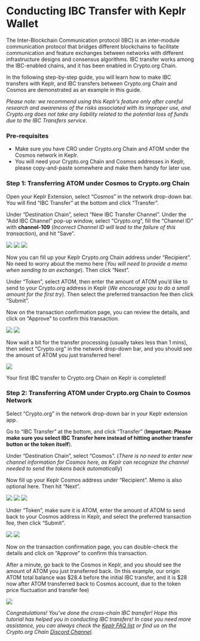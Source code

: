 # Conducting IBC Transfer with Keplr Wallet

The Inter-Blockchain Communication protocol (IBC) is an inter-module communication protocol that bridges different blockchains to facilitate communication and feature exchanges between networks with different infrastructure designs and consensus algorithms. IBC transfer works among the IBC-enabled chains, and it has been enabled in Crypto.org Chain.

In the following step-by-step guide, you will learn how to make IBC transfers with Keplr, and IBC transfers between Crypto.org Chain and Cosmos are demonstrated as an example in this guide.  

*Please note: we recommend using this Keplr’s feature only after careful research and awareness of the risks associated with its improper use, and Crypto.org does not take any liability related to the potential loss of funds due to the IBC Transfers service.*

### Pre-requisites
- Make sure you have CRO under Crypto.org Chain and ATOM under the Cosmos network in Keplr. 
- You will need your Crypto.org Chain and Cosmos addresses in Keplr, please copy-and-paste somewhere and make them handy for later use.

### Step 1: Transferring ATOM under Cosmos to Crypto.org Chain
Open your Keplr Extension, select “Cosmos” in the network drop-down bar.
You will find “IBC Transfer” at the bottom and click “Transfer”. 

Under “Destination Chain”, select “New IBC Transfer Channel”.
Under the “Add IBC Channel” pop-up window, select “Crypto.org”, fill the “Channel ID” with **channel-109** (*Incorrect Channel ID will lead to the failure of this transaction*), and hit “Save”.

<img src="./assets/keplr_wallet/IBC-s1-1.png" />
<img src="./assets/keplr_wallet/IBC-s1-2.png" />
<img src="./assets/keplr_wallet/IBC-s1-3.png" />

Now you can fill up your Keplr Crypto.org Chain address under “Recipient”. No need to worry about the memo here (*You will need to provide a memo when sending to an exchange*). Then click “Next”.

Under “Token”, select ATOM, then enter the amount of ATOM you’d like to send to your Crypto.org address in Keplr (*We encourage you to do a small amount for the first try*). Then select the preferred transaction fee then click “Submit”.

Now on the transaction confirmation page, you can review the details, and click on “Approve” to confirm this transaction. 

<img src="./assets/keplr_wallet/IBC-s1-4.png" />
<img src="./assets/keplr_wallet/IBC-s1-5.png" />

Now wait a bit for the transfer processing (usually takes less than 1 mins), then select “Crypto.org” in the network drop-down bar, and you should see the amount of ATOM you just transferred here!

<img src="./assets/keplr_wallet/IBC-s1-6.png" />

Your first IBC transfer to Crypto.org Chain on Keplr is completed! 



### Step 2: Transferring ATOM under Crypto.org Chain to Cosmos Network

Select “Crypto.org” in the network drop-down bar in your Keplr extension app. 

Go to “IBC Transfer” at the bottom, and click “Transfer” (**Important: Please make sure you select IBC Transfer here instead of hitting another transfer button or the token itself**).

Under “Destination Chain”, select “Cosmos”.
(*There is no need to enter new channel information for Cosmos here, as Keplr can recognize the channel needed to send the tokens back automatically*)

Now fill up your Keplr Cosmos address under “Recipient”. Memo is also optional here. Then hit “Next”.

<img src="./assets/keplr_wallet/IBC-s2-1.png" />
<img src="./assets/keplr_wallet/IBC-s2-2.png" />
<img src="./assets/keplr_wallet/IBC-s2-3.png" />

Under “Token”, make sure it is ATOM, enter the amount of ATOM to send back to your Cosmos address in Keplr, and select the preferred transaction fee, then click “Submit”.

<img src="./assets/keplr_wallet/IBC-s2-4.png" />
<img src="./assets/keplr_wallet/IBC-s2-5.png" />

Now on the transaction confirmation page, you can double-check the details and click on “Approve” to confirm this transaction. 

After a minute, go back to the Cosmos in Keplr, and you should see the amount of ATOM you just transferred back. 
(In this example, our origin ATOM total balance was $28.4 before the initial IBC transfer, and it is $28 now after ATOM transferred back to Cosmos account, due to the token price fluctuation and transfer fee)

<img src="./assets/keplr_wallet/IBC-s2-6.png" />

*Congratulations! You’ve done the cross-chain IBC transfer! Hope this tutorial has helped you in conducting IBC transfers! In case you need more assistance, you can always check the [Keplr FAQ list](https://faq.keplr.app/) or find us on the Crypto.org Chain [Discord Channel](https://discord.com/invite/pahqHz26q4).*
